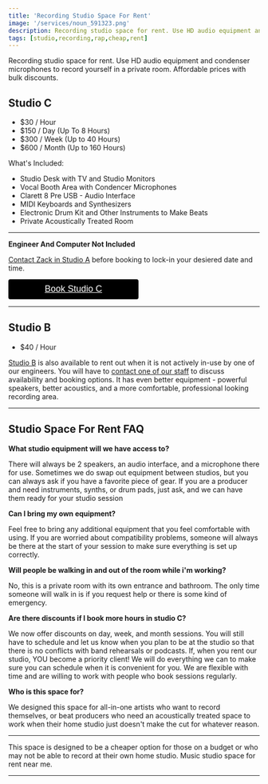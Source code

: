 ```yaml
---
title: 'Recording Studio Space For Rent'
image: '/services/noun_591323.png'
description: Recording studio space for rent. Use HD audio equipment and condenser microphones to record yourself in a private room. Affordable prices - bulk discounts
tags: [studio,recording,rap,cheap,rent]
---
```

Recording studio space for rent. Use HD audio equipment and condenser microphones to record yourself in a private room. Affordable prices with bulk discounts.

## Studio C

- $30 / Hour
- $150 / Day (Up To 8 Hours)
- $300 / Week (Up to 40 Hours)
- $600 / Month (Up to 160 Hours)

What's Included:
- Studio Desk with TV and Studio Monitors
- Vocal Booth Area with Condencer Microphones
- Clarett 8 Pre USB - Audio Interface
- MIDI Keyboards and Synthesizers
- Electronic Drum Kit and Other Instruments to Make Beats
- Private Acoustically Treated Room

- - -
**Engineer And Computer Not Included**

<a href="{{site.baseurl}}/contact/">Contact Zack in Studio A</a> before booking to lock-in your desiered date and time.

<div style="overflow: auto;">
  <a target="_blank" href="https://checkout.square.site/buy/ONTA6ABV475VPA7B4JGXLCA5?src=embed" style="
    display: inline-block;
    font-family: Helvetica, Arial, sans-serif;
    font-size: 18px;
    line-height: 38px;
    height: 40px;
    padding-left: 48px;
    padding-right: 48px;
    color: #ffffff;
    min-width: 165px;
    background-color: #000000;
    border-radius: 4px;
    text-align: center;
    box-shadow: 0 0 0 1px rgba(0,0,0,.1) inset;
  ">Book Studio C</a>
</div>

- - -

## Studio B

- $40 / Hour

<a href="/services/01-recording-studios/" target="Studio B">Studio B</a> is also available to rent out when it is not actively in-use by one of our engineers. You will have to <a href="/contact/" target="Contact us">contact one of our staff</a>  to discuss availability and booking options. It has even better equipment - powerful speakers, better acoustics, and a more comfortable, professional looking recording area.

- - -

## Studio Space For Rent FAQ

**What studio equipment will we have access to?**

There will always be 2 speakers, an audio interface, and a microphone there for use. Sometimes we do swap out equipment between studios, but you can always ask if you have a favorite piece of gear. If you are a producer and need instruments, synths, or drum pads, just ask, and we can have them ready for your studio session

**Can I bring my own equipment?**

Feel free to bring any additional equipment that you feel comfortable with using. If you are worried about compatibility problems, someone will always be there at the start of your session to make sure everything is set up correctly.

**Will people be walking in and out of the room while i'm working?**

No, this is a private room with its own entrance and bathroom. The only time someone will walk in is if you request help or there is some kind of emergency.

**Are there discounts if I book more hours in studio C?**

We now offer discounts on day, week, and month sessions. You will still have to schedule and let us know when you plan to be at the studio so that there is no conflicts with band rehearsals or podcasts. If, when you rent our studio, YOU become a priority client! We will do everything we can to make sure you can schedule when it is convenient for you. We are flexible with time and are willing to work with people who book sessions regularly.

**Who is this space for?**

We designed this space for all-in-one artists who want to record themselves, or beat producers who need an acoustically treated space to work when their home studio just doesn't make the cut for whatever reason. 

- - -

This space is designed to be a cheaper option for those on a budget or who may not be able to record at their own home studio. Music studio space for rent near me.

- - -
